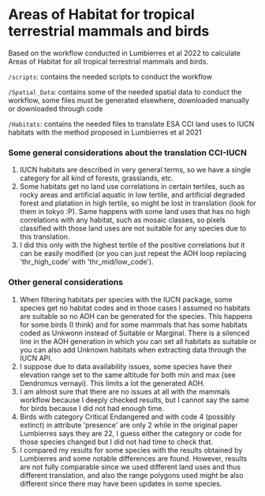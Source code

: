 # Areas of Habitat for tropical terrestrial mammals and birds

Based on the workflow conducted in Lumbierres et al 2022 to calculate Areas of Habitat for all tropical terrestrial mammals and birds.

`/scripts`: contains the needed scripts to conduct the workflow

`/Spatial_Data`: contains some of the needed spatial data to conduct the workflow, some files must be generated elsewhere, downloaded manually or downloaded through code

`/Habitats`: contains the needed files to translate ESA CCI land uses to IUCN habitats with the method proposed in Lumbierres et al 2021

### Some general considerations about the translation CCI-IUCN

1. IUCN habitats are described in very general terms, so we have a single category for all kind of forests, grasslands, etc.
2. Some habitats get no land use correlations in certain tertiles, such as rocky areas and artificial aquatic in low tertile, and artificial degraded forest and platation in high tertile, so might be lost in translation (look for them in tokyo :P). Same happens with some land uses that has no high correlations with any habitat, such as mosaic classes, so pixels classified with those land uses are not suitable for any species due to this translation.
3. I did this only with the highest tertile of the positive correlations but it can be easily modified (or you can just repeat the AOH loop replacing 'thr_high_code' with 'thr_mid/low_code').

### Other general considerations

1. When filtering habitats per species with the IUCN package, some species get no habitat codes and in those cases I assumed no habitats are suitable so no AOH can be generated for the species. This happens for some birds (I think) and for some mammals that has some habitats coded as Unkwonn instead of Suitable or Marginal. There is a silenced line in the AOH generation in which you can set all habitats as suitable or you can also add Unknown habitats when extracting data through the IUCN API.
2. I suppose due to data availability issues, some species have their elevation range set to the same altitude for both min and max (see Dendromus vernayi). This limits a lot the generated AOH.
3. I am almost sure that there are no issues at all with the mammals workflow because I deeply checked results, but I cannot say the same for birds because I did not had enough time.
4. Birds with category Critical Endangered and with code 4 (possibly extinct) in attribute 'presence' are only 2 while in the original paper Lumbierres says they are 22, I guess either the category or code for those species changed but I did not had time to check that.
5. I compared my results for some species with the results obtained by Lumbierres and some notable differences are found. However, results are not fully comparable since we used different land uses and thus different translation, and also the range polygons used might be also different since there may have been updates in some species.
